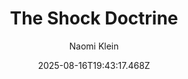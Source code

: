 ---
title: "The Shock Doctrine"
date: "2025-08-16T19:43:17.468Z"
author: "Naomi Klein"
read_year: "NO"
recommendation: '3'
url: /bookshelf/the-shock-doctrine
---